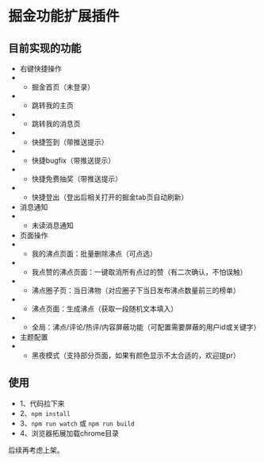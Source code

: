 # 掘金功能扩展插件

## 目前实现的功能

- 右键快捷操作
-
    - 掘金首页（未登录）
-
    - 跳转我的主页
-
    - 跳转我的消息页
-
    - 快捷签到（带推送提示）
-
    - 快捷bugfix（带推送提示）
-
    - 快捷免费抽奖（带推送提示）
-
    - 快捷登出（登出后相关打开的掘金tab页自动刷新）
- 消息通知
-
    - 未读消息通知
- 页面操作
-
    - 我的沸点页面：批量删除沸点（可点选）
-
    - 我点赞的沸点页面：一键取消所有点过的赞（有二次确认，不怕误触）
-
    - 沸点圈子页：当日沸物（对应圈子下当日发布沸点数量前三的榜单）
-
    - 沸点页面：生成沸点（获取一段随机文本填入）
- 
    - 全局：沸点/评论/热评/内容屏蔽功能（可配置需要屏蔽的用户id或关键字）
- 主题配置
-
    - 黑夜模式（支持部分页面，如果有颜色显示不太合适的，欢迎提pr）

## 使用

- 1、代码拉下来
- 2、`npm install`
- 3、`npm run watch` 或 `npm run build`
- 4、浏览器拓展加载chrome目录

后续再考虑上架。